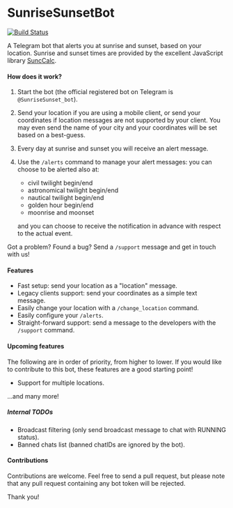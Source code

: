 # SunriseSunsetBot
[![Build Status](https://travis-ci.org/carlopantaleo/SunriseSunsetBot.svg?branch=master)](https://travis-ci.org/carlopantaleo/SunriseSunsetBot)

A Telegram bot that alerts you at sunrise and sunset, based on your location. Sunrise and sunset times are provided by
the excellent JavaScript library [SuncCalc](https://github.com/mourner/suncalc).

#### How does it work?
1. Start the bot (the official registered bot on Telegram is `@SunriseSunset_bot`).
2. Send your location if you are using a mobile client, or send your coordinates if location messages are not supported
by your client. You may even send the name of your city and your coordinates will be set based on a best-guess.
3. Every day at sunrise and sunset you will receive an alert message.
4. Use the `/alerts` command to manage your alert messages: you can choose to be alerted also at:
   - civil twilight begin/end
   - astronomical twilight begin/end
   - nautical twilight begin/end
   - golden hour begin/end
   - moonrise and moonset

   and you can choose to receive the notification in advance with respect to the actual event.

Got a problem? Found a bug? Send a `/support` message and get in touch with us!

#### Features
* Fast setup: send your location as a "location" message.
* Legacy clients support: send your coordinates as a simple text message.
* Easily change your location with a `/change_location` command.
* Easily configure your `/alerts`.
* Straight-forward support: send a message to the developers with the `/support` command.

#### Upcoming features
The following are in order of priority, from higher to lower. If you would like to contribute to this bot, these
features are a good starting point!
* Support for multiple locations.

...and many more!

##### Internal TODOs
* Broadcast filtering (only send broadcast message to chat with RUNNING status).
* Banned chats list (banned chatIDs are ignored by the bot).

#### Contributions
Contributions are welcome. Feel free to send a pull request, but please note that any pull request containing any bot
token will be rejected.

Thank you!